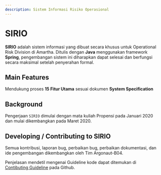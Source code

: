 ```yaml
---
description: Sistem Informasi Risiko Operasional
---
```


# SIRIO

**SIRIO** adalah sistem informasi yang dibuat secara khusus untuk Operational Risk Division di Amartha. Ditulis dengan **Java** menggunakan framework **Spring**, pengembangan sistem ini diharapkan dapat selesai dan berfungsi secara maksimal setelah penyerahan formal.

## Main Features

Mendukung proses **15 Fitur Utama** sesuai dokumen **System Specification**

## Background

Pengerjaan `SIRIO` dimulai dengan mata kuliah Propensi pada Januari 2020 dan mulai dikembangkan pada Maret 2020.

## Developing / Contributing to SIRIO

Semua kontribusi, laporan bug, perbaikan bug, perbaikan dokumentasi, dan ide pengembangan dikembangkan oleh Tim Argonaut-B04.

Penjelasan mendetil mengenai Guideline kode dapat ditemukan di [Contibuting Guideline]() pada Github.

